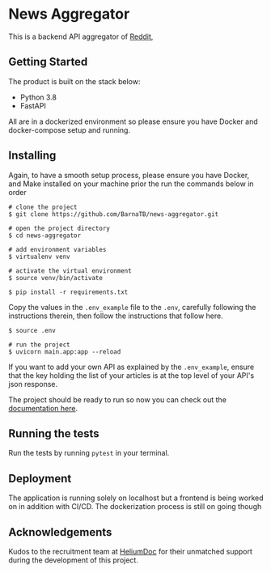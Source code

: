 # News Aggregator

This is a backend API aggregator of [Reddit](https://reddit.com/), 

## Getting Started

The product is built on the stack below:

* Python 3.8
* FastAPI

All are in a dockerized environment so please ensure you have Docker and docker-compose setup and running.

## Installing

Again, to have a smooth setup process, please ensure you have Docker, and Make installed on your machine prior the run the commands below in order

```shell
# clone the project
$ git clone https://github.com/BarnaTB/news-aggregator.git

# open the project directory
$ cd news-aggregator

# add environment variables
$ virtualenv venv

# activate the virtual environment
$ source venv/bin/activate

$ pip install -r requirements.txt
```

Copy the values in the `.env_example` file to the `.env`, carefully following the instructions therein, then follow the instructions that follow here.

```shell
$ source .env

# run the project
$ uvicorn main.app:app --reload   
```

If you want to add your own API as explained by the `.env_example`, ensure that the key holding the list of your articles is at the top level of your API's json response.

The project should be ready to run so now you can check out the [documentation here](https://locahost:8000/docs/).

## Running the tests

Run the tests by running `pytest` in your terminal.

## Deployment

The application is running solely on localhost but a frontend is being worked on in addition with CI/CD. The dockerization process is still on going though

## Acknowledgements

Kudos to the recruitment team at [HeliumDoc](https://heliumdoc.com/) for their unmatched support during the development of this project.
